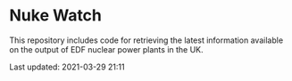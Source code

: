 # Nuke Watch

This repository includes code for retrieving the latest information available on the output of EDF nuclear power plants in the UK.

Last updated: 2021-03-29 21:11